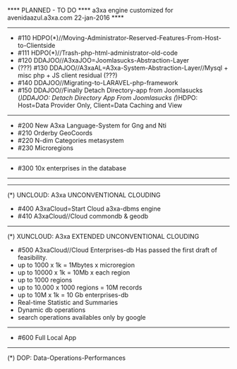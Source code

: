 **** PLANNED - TO DO ****
a3xa engine customized for avenidaazul.a3xa.com 
22-jan-2016 **** 
______________________________________________
* #110 HDPO(*)//Moving-Administrator-Reserved-Features-From-Host-to-Clientside
* #111 HDPO(*)//Trash-php-html-administrator-old-code
* #120 DDAJOO//A3xaJOO=Joomlasucks-Abstraction-Layer
* (???) #130 DDAJOO//A3xaAL=A3xa-System-Abstraction-Layer//Mysql + misc php + JS client residual (???)
* #140 DDAJOO//Migrating-to-LARAVEL-php-framework
* #150 DDAJOO//Finally Detach Directory-app from Joomlasucks 
(*)DDAJOO: Detach Directory App From Joomlasucks
(*)HDPO: Host=Data Provider Only, Client=Data Caching and View

______________________________________________
* #200 New A3xa Language-System for Gng and Nti
* #210 Orderby GeoCoords 
* #220 N-dim Categories metasystem 
* #230 Microregions 

______________________________________________
* #300 10x enterprises in the database 

______________________________________________
______________________________________________
(*) UNCLOUD: A3xa UNCONVENTIONAL CLOUDING
* #400 A3xaCloud=Start Cloud a3xa-dbms engine 
* #410 A3xaCloud//Cloud commondb & geodb 

______________________________________________
(*) XUNCLOUD: A3xa EXTENDED UNCONVENTIONAL CLOUDING 
* #500 A3xaCloud//Cloud Enterprises-db
Has passed the first draft of feasibility.
* up to 1000 x 1k = 1Mbytes x microregion
* up to 10000 x 1k = 10Mb x each region
* up to 1000 regions
* up to 10.000 x 1000 regions = 10M records 
* up to 10M x 1k = 10 Gb enterprises-db  
* Real-time Statistic and Summaries
* Dynamic db operations
* search operations availables only by google
______________________________________________

* #600 Full Local App

______________________________________________
(*) DOP: Data-Operations-Performances
